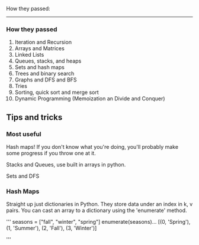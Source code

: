 How they passed:
______________

### How they passed

1. Iteration and Recursion
2. Arrays and Matrices
3. Linked Lists
4. Queues, stacks, and heaps
5. Sets and hash maps
6. Trees and binary search
7. Graphs and DFS and BFS
8. Tries
9. Sorting, quick sort and merge sort
10. Dynamic Programming (Memoization an  Divide and Conquer)

## Tips and tricks


###  Most useful
Hash maps! If you don't know what you're doing, you'll probably make some progress if you throw one at it.

Stacks and Queues, use built in arrays in python.

Sets and DFS


### Hash Maps

Straight up just dictionaries in Python. They store data under an index in k, v pairs. You can cast an array to a dictionary using the 'enumerate' method.

'''
seasons = ["fall", "winter", "spring"]
enumerate(seasons)... [(0, 'Spring'), (1, 'Summer'), (2, 'Fall'), (3, 'Winter')]

'''
